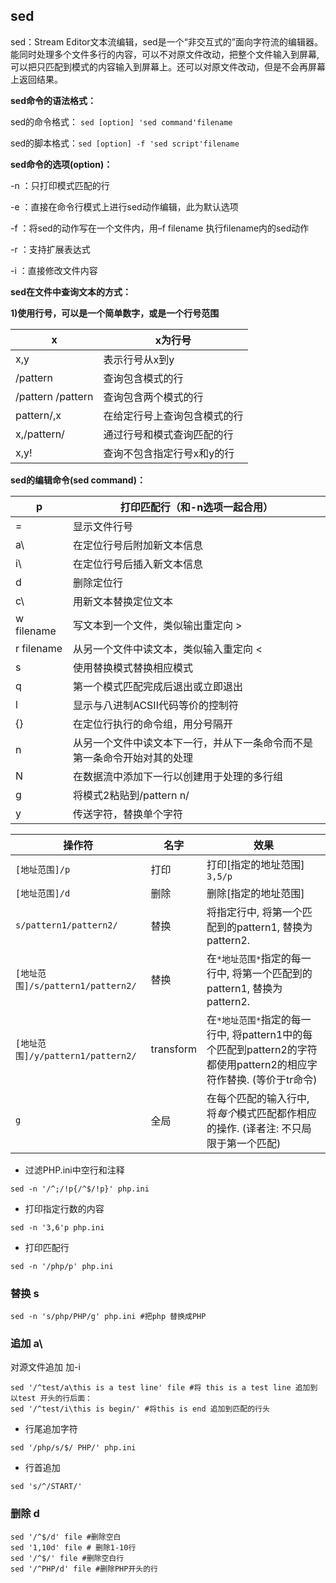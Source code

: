 ## sed

sed：Stream Editor文本流编辑，sed是一个“非交互式的”面向字符流的编辑器。能同时处理多个文件多行的内容，可以不对原文件改动，把整个文件输入到屏幕,可以把只匹配到模式的内容输入到屏幕上。还可以对原文件改动，但是不会再屏幕上返回结果。 

**sed命令的语法格式：**

sed的命令格式： `sed [option] 'sed command'filename`

sed的脚本格式：`sed [option] -f 'sed script'filename`

**sed命令的选项(option)：**

-n ：只打印模式匹配的行

-e ：直接在命令行模式上进行sed动作编辑，此为默认选项

-f ：将sed的动作写在一个文件内，用–f filename 执行filename内的sed动作

-r ：支持扩展表达式

-i ：直接修改文件内容

**sed在文件中查询文本的方式：**

**1)使用行号，可以是一个简单数字，或是一个行号范围**

| x                 | x为行号                      |
| ----------------- | ---------------------------- |
| x,y               | 表示行号从x到y               |
| /pattern          | 查询包含模式的行             |
| /pattern /pattern | 查询包含两个模式的行         |
| pattern/,x        | 在给定行号上查询包含模式的行 |
| x,/pattern/       | 通过行号和模式查询匹配的行   |
| x,y!              | 查询不包含指定行号x和y的行   |

**sed的编辑命令(sed command)：**

| p          | 打印匹配行（和-n选项一起合用）                               |
| ---------- | ------------------------------------------------------------ |
| =          | 显示文件行号                                                 |
| a\         | 在定位行号后附加新文本信息                                   |
| i\         | 在定位行号后插入新文本信息                                   |
| d          | 删除定位行                                                   |
| c\         | 用新文本替换定位文本                                         |
| w filename | 写文本到一个文件，类似输出重定向 >                           |
| r filename | 从另一个文件中读文本，类似输入重定向 <                       |
| s          | 使用替换模式替换相应模式                                     |
| q          | 第一个模式匹配完成后退出或立即退出                           |
| l          | 显示与八进制ACSII代码等价的控制符                            |
| {}         | 在定位行执行的命令组，用分号隔开                             |
| n          | 从另一个文件中读文本下一行，并从下一条命令而不是第一条命令开始对其的处理 |
| N          | 在数据流中添加下一行以创建用于处理的多行组                   |
| g          | 将模式2粘贴到/pattern n/                                     |
| y          | 传送字符，替换单个字符                                       |

| 操作符                            | 名字      | 效果                                                         |
| --------------------------------- | --------- | ------------------------------------------------------------ |
| `[地址范围]/p`                    | 打印      | 打印[指定的地址范围] `3,5/p`                                 |
| `[地址范围]/d`                    | 删除      | 删除[指定的地址范围]                                         |
| `s/pattern1/pattern2/`            | 替换      | 将指定行中, 将第一个匹配到的pattern1, 替换为pattern2.        |
| `[地址范围]/s/pattern1/pattern2/` | 替换      | 在`*地址范围*`指定的每一行中, 将第一个匹配到的pattern1, 替换为pattern2. |
| `[地址范围]/y/pattern1/pattern2/` | transform | 在`*地址范围*`指定的每一行中, 将pattern1中的每个匹配到pattern2的字符都使用pattern2的相应字符作替换. (等价于tr命令) |
| `g`                               | 全局      | 在每个匹配的输入行中, 将*每个*模式匹配都作相应的操作. (译者注: 不只局限于第一个匹配) |

- 过滤PHP.ini中空行和注释

```shell
sed -n '/^;/!p{/^$/!p}' php.ini
```

- 打印指定行数的内容

```shell
sed -n '3,6'p php.ini
```

- 打印匹配行

```shell
sed -n '/php/p' php.ini
```

### 替换 s

```shell
sed -n 's/php/PHP/g' php.ini #把php 替换成PHP
```

### 追加 a\

对源文件追加 加-i

```shell
sed '/^test/a\this is a test line' file #将 this is a test line 追加到 以test 开头的行后面：
sed '/^test/i\this is begin/' #将this is end 追加到匹配的行头
```

- 行尾追加字符

```shell
sed '/php/s/$/ PHP/' php.ini	
```

- 行首追加

```shell
sed 's/^/START/'
```

### 删除 d

```shell
sed '/^$/d' file #删除空白
sed '1,10d' file # 删除1-10行
sed '/^$/' file #删除空白行
sed '/^PHP/d' file #删除PHP开头的行
```

